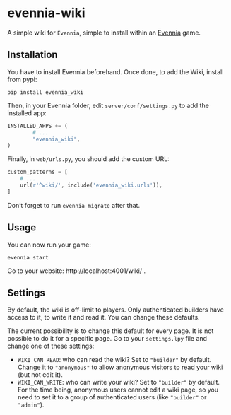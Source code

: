 # evennia-wiki

A simple wiki for `Evennia`, simple to install within an [Evennia](www.evennia.com) game.

## Installation

You have to install Evennia beforehand.  Once done, to add the Wiki, install from pypi:

    pip install evennia_wiki

Then, in your Evennia folder, edit `server/conf/settings.py` to add
the installed app:

```python
INSTALLED_APPS += (
        # ...
        "evennia_wiki",
)
```

Finally, in `web/urls.py`, you should add the custom URL:

```python
custom_patterns = [
    # ...
    url(r'^wiki/', include('evennia_wiki.urls')),
]
```

Don’t forget to run `evennia migrate` after that.

## Usage

You can now run your game:

    evennia start

Go to your website: http://localhost:4001/wiki/ .

## Settings

By default, the wiki is off-limit to players.  Only authenticated builders have access to it, to write it and read it.  You can change these defaults.

The current possibility is to change this default for every page.  It is not possible to do it for a specific page.  Go to your `settings.lpy` file and change one of these settings:

- `WIKI_CAN_READ`: who can read the wiki? Set to `"builder"` by default. Change it to `"anonymous"` to allow anonymous visitors to read your wiki (but not edit it).
- `WIKI_CAN_WRITE`: who can write your wiki?  Set to `"builder"` by default.  For the time being, anonymous users cannot edit a wiki page, so you need to set it to a group of authenticated users (like `"builder"`  or `"admin"`).

